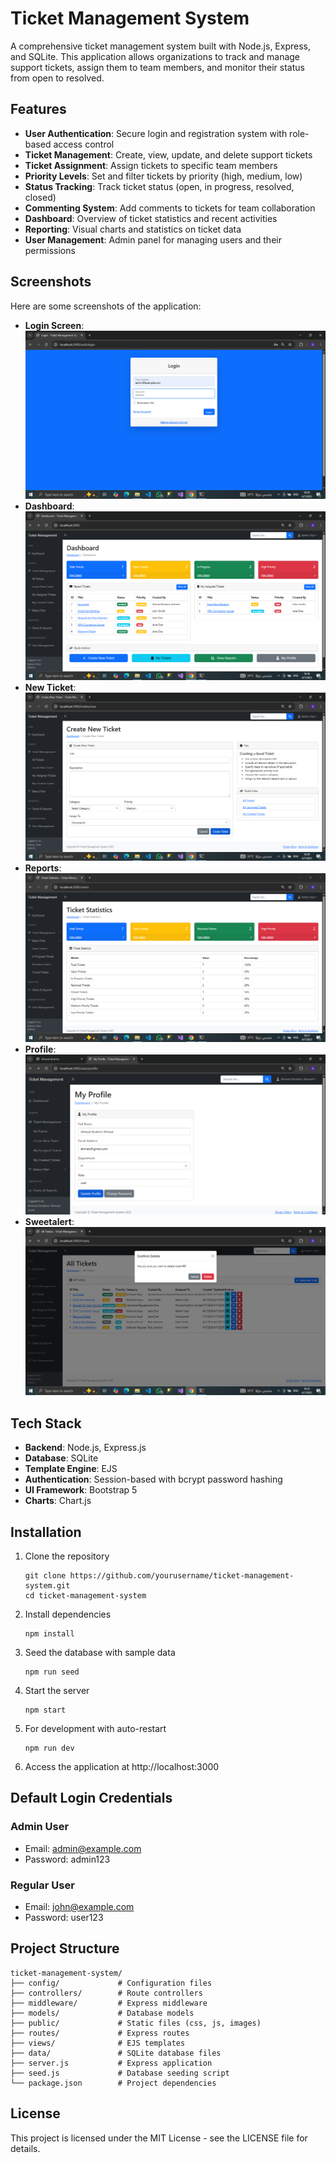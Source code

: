 # Ticket Management System

A comprehensive ticket management system built with Node.js, Express, and SQLite. This application allows organizations to track and manage support tickets, assign them to team members, and monitor their status from open to resolved.

## Features

- **User Authentication**: Secure login and registration system with role-based access control
- **Ticket Management**: Create, view, update, and delete support tickets
- **Ticket Assignment**: Assign tickets to specific team members
- **Priority Levels**: Set and filter tickets by priority (high, medium, low)
- **Status Tracking**: Track ticket status (open, in progress, resolved, closed)
- **Commenting System**: Add comments to tickets for team collaboration
- **Dashboard**: Overview of ticket statistics and recent activities
- **Reporting**: Visual charts and statistics on ticket data
- **User Management**: Admin panel for managing users and their permissions

## Screenshots

Here are some screenshots of the application:

- **Login Screen**: ![Login Screen](screenshots/Login.png)
- **Dashboard**: ![Dashboard](screenshots/dashboard.png)
- **New Ticket**: ![New Ticket](screenshots/new-ticket.png)
- **Reports**: ![Reports](screenshots/reports.png)
- **Profile**: ![Profile](screenshots/profile.png)
- **Sweetalert**: ![Sweetalert](screenshots/confirmation.png)

## Tech Stack

- **Backend**: Node.js, Express.js
- **Database**: SQLite
- **Template Engine**: EJS
- **Authentication**: Session-based with bcrypt password hashing
- **UI Framework**: Bootstrap 5
- **Charts**: Chart.js

## Installation

1. Clone the repository
   ```
   git clone https://github.com/yourusername/ticket-management-system.git
   cd ticket-management-system
   ```

2. Install dependencies
   ```
   npm install
   ```

3. Seed the database with sample data
   ```
   npm run seed
   ```

4. Start the server
   ```
   npm start
   ```

5. For development with auto-restart
   ```
   npm run dev
   ```

6. Access the application at http://localhost:3000

## Default Login Credentials

### Admin User
- Email: admin@example.com
- Password: admin123

### Regular User
- Email: john@example.com
- Password: user123

## Project Structure

```
ticket-management-system/
├── config/             # Configuration files
├── controllers/        # Route controllers
├── middleware/         # Express middleware
├── models/             # Database models
├── public/             # Static files (css, js, images)
├── routes/             # Express routes
├── views/              # EJS templates
├── data/               # SQLite database files
├── server.js           # Express application
├── seed.js             # Database seeding script
└── package.json        # Project dependencies
```

## License

This project is licensed under the MIT License - see the LICENSE file for details. 